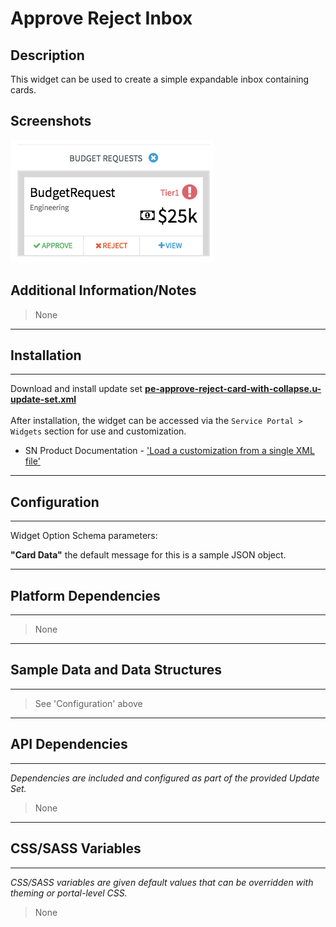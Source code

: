 # Approve Reject Inbox

## Description

This widget can be used to create a simple expandable inbox containing cards.

## Screenshots
![alt text](../../images/pe-approve-reject-inbox.png "Approve Reject Inbox")

## Additional Information/Notes
> None
---
## Installation
---
Download and install update set **[pe-approve-reject-card-with-collapse.u-update-set.xml](https://github.com/platform-experience/serviceportal-widget-library/blob/master/approve-card/pe-approve-reject-card-with-collapse/pe-approve-reject-card-with-collapse.u-update-set.xml)** <br/><br/>
After installation, the widget can be accessed via the `Service Portal > Widgets` section for use and customization.<br/>
* SN Product Documentation - ['Load a customization from a single XML file'](https://docs.servicenow.com/bundle/kingston-application-development/page/build/system-update-sets/task/t_SaveAnUpdateSetAsAnXMLFile.html)

---
## Configuration
---
Widget Option Schema parameters:

**"Card Data"** the default message for this is a sample JSON object.

---
## Platform Dependencies
---
> None
---
## Sample Data and Data Structures
---
> See 'Configuration' above
---
## API Dependencies
---
<i>Dependencies are included and configured as part of the provided Update Set.</i>
> None
---
## CSS/SASS Variables
---
_CSS/SASS variables are given default values that can be overridden with theming or portal-level CSS._
> None